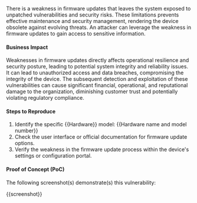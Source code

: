 There is a weakness in firmware updates that leaves the system exposed to unpatched vulnerabilities and security risks. These limitations prevents effective maintenance and security management, rendering the device obsolete against evolving threats. An attacker can leverage the weakness in firmware updates to gain access to sensitive information.

#### Business Impact

Weaknesses in firmware updates directly affects operational resilience and security posture, leading to potential system integrity and reliability issues. It can lead to unauthorized access and data breaches, compromising the integrity of the device. The subsequent detection and exploitation of these vulnerabilities can cause significant financial, operational, and reputational damage to the organization, diminishing customer trust and potentially violating regulatory compliance.

#### Steps to Reproduce

1. Identify the specific {{Hardware}} model:
{{Hardware name and model number}}
2. Check the user interface or official documentation for firmware update options.
3. Verify the weakness in the firmware update process within the device's settings or configuration portal.

#### Proof of Concept (PoC)

The following screenshot(s) demonstrate(s) this vulnerability:

{{screenshot}}
